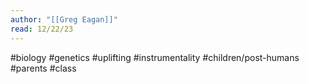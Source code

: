 ```yaml
---
author: "[[Greg Eagan]]"
read: 12/22/23
---
```



#biology #genetics #uplifting #instrumentality #children/post-humans #parents #class 